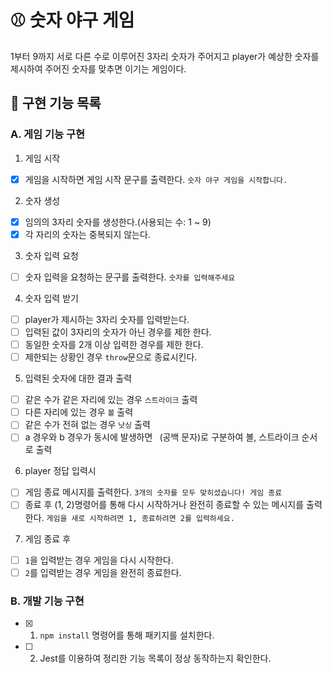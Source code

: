 # ⚾️ 숫자 야구 게임

1부터 9까지 서로 다른 수로 이루어진 3자리 숫자가 주어지고 player가 예상한 숫자를 제시하여 주어진 숫자를 맞추면 이기는 게임이다.

## 🎯 구현 기능 목록

### A. 게임 기능 구현

1. 게임 시작

- [x] 게임을 시작하면 게임 시작 문구를 출력한다. `숫자 야구 게임을 시작합니다.`

2. 숫자 생성

- [x] 임의의 3자리 숫자를 생성한다.(사용되는 수: 1 ~ 9)
- [x] 각 자리의 숫자는 중복되지 않는다.

3. 숫자 입력 요청

- [ ] 숫자 입력을 요청하는 문구를 출력한다. `숫자를 입력해주세요`

4. 숫자 입력 받기

- [ ] player가 제시하는 3자리 숫자를 입력받는다.
- [ ] 입력된 값이 3자리의 숫자가 아닌 경우를 제한 한다.
- [ ] 동일한 숫자를 2개 이상 입력한 경우를 제한 한다.
- [ ] 제한되는 상황인 경우 `throw`문으로 종료시킨다.

5. 입력된 숫자에 대한 결과 출력

- [ ] 같은 수가 같은 자리에 있는 경우 `스트라이크` 출력
- [ ] 다른 자리에 있는 경우 `볼` 출력
- [ ] 같은 수가 전혀 없는 경우 `낫싱` 출력
- [ ] a 경우와 b 경우가 동시에 발생하면 ` `(공백 문자)로 구분하여 볼, 스트라이크 순서로 출력

6. player 정답 입력시

- [ ] 게임 종료 메시지를 출력한다. `3개의 숫자를 모두 맞히셨습니다! 게임 종료`
- [ ] 종료 후 (1, 2)명령어를 통해 다시 시작하거나 완전히 종료할 수 있는 메시지를 출력한다. `게임을 새로 시작하려면 1, 종료하려면 2를 입력하세요.`

7. 게임 종료 후

- [ ] `1`을 입력받는 경우 게임을 다시 시작한다.
- [ ] `2`를 입력받는 경우 게임을 완전히 종료한다.

### B. 개발 기능 구현

- [x] 1. `npm install` 명령어를 통해 패키지를 설치한다.
- [ ] 2. Jest를 이용하여 정리한 기능 목록이 정상 동작하는지 확인한다.
